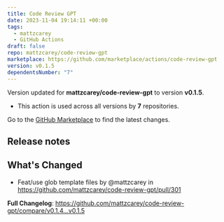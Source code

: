 ```yaml
---
title: Code Review GPT
date: 2023-11-04 19:14:11 +00:00
tags:
  - mattzcarey
  - GitHub Actions
draft: false
repo: mattzcarey/code-review-gpt
marketplace: https://github.com/marketplace/actions/code-review-gpt
version: v0.1.5
dependentsNumber: "7"
---
```



Version updated for **mattzcarey/code-review-gpt** to version **v0.1.5**.
- This action is used across all versions by **7** repositories.

Go to the [GitHub Marketplace](https://github.com/marketplace/actions/code-review-gpt) to find the latest changes.

## Release notes

## What's Changed
* Feat/use glob template files by @mattzcarey in https://github.com/mattzcarey/code-review-gpt/pull/301


**Full Changelog**: https://github.com/mattzcarey/code-review-gpt/compare/v0.1.4...v0.1.5

